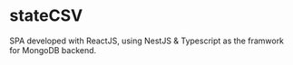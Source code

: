 # stateCSV
SPA developed with ReactJS, using NestJS &amp; Typescript as the framwork for MongoDB backend.
